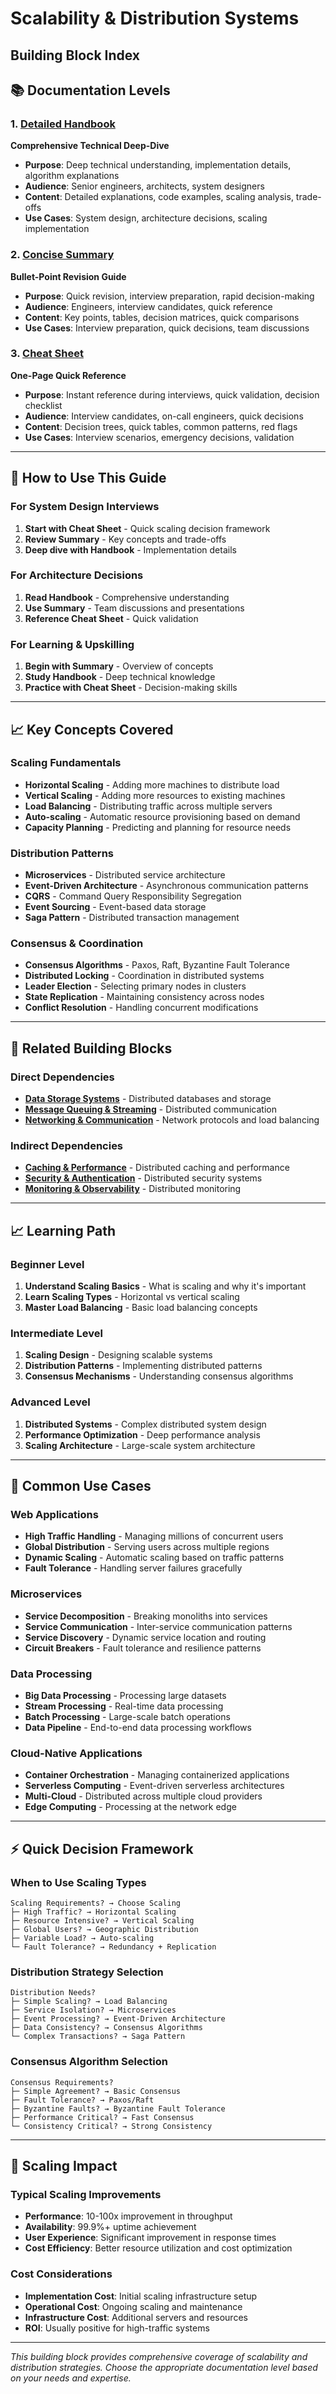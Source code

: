 # Scalability & Distribution Systems
## Building Block Index

## 📚 **Documentation Levels**

### **1. [Detailed Handbook](./handbook.md)**
**Comprehensive Technical Deep-Dive**
- **Purpose**: Deep technical understanding, implementation details, algorithm explanations
- **Audience**: Senior engineers, architects, system designers
- **Content**: Detailed explanations, code examples, scaling analysis, trade-offs
- **Use Cases**: System design, architecture decisions, scaling implementation

### **2. [Concise Summary](./summary.md)**
**Bullet-Point Revision Guide**
- **Purpose**: Quick revision, interview preparation, rapid decision-making
- **Audience**: Engineers, interview candidates, quick reference
- **Content**: Key points, tables, decision matrices, quick comparisons
- **Use Cases**: Interview preparation, quick decisions, team discussions

### **3. [Cheat Sheet](./cheatsheet.md)**
**One-Page Quick Reference**
- **Purpose**: Instant reference during interviews, quick validation, decision checklist
- **Audience**: Interview candidates, on-call engineers, quick decisions
- **Content**: Decision trees, quick tables, common patterns, red flags
- **Use Cases**: Interview scenarios, emergency decisions, validation

---

## 🎯 **How to Use This Guide**

### **For System Design Interviews**
1. **Start with Cheat Sheet** - Quick scaling decision framework
2. **Review Summary** - Key concepts and trade-offs
3. **Deep dive with Handbook** - Implementation details

### **For Architecture Decisions**
1. **Read Handbook** - Comprehensive understanding
2. **Use Summary** - Team discussions and presentations
3. **Reference Cheat Sheet** - Quick validation

### **For Learning & Upskilling**
1. **Begin with Summary** - Overview of concepts
2. **Study Handbook** - Deep technical knowledge
3. **Practice with Cheat Sheet** - Decision-making skills

---

## 📈 **Key Concepts Covered**

### **Scaling Fundamentals**
- **Horizontal Scaling** - Adding more machines to distribute load
- **Vertical Scaling** - Adding more resources to existing machines
- **Load Balancing** - Distributing traffic across multiple servers
- **Auto-scaling** - Automatic resource provisioning based on demand
- **Capacity Planning** - Predicting and planning for resource needs

### **Distribution Patterns**
- **Microservices** - Distributed service architecture
- **Event-Driven Architecture** - Asynchronous communication patterns
- **CQRS** - Command Query Responsibility Segregation
- **Event Sourcing** - Event-based data storage
- **Saga Pattern** - Distributed transaction management

### **Consensus & Coordination**
- **Consensus Algorithms** - Paxos, Raft, Byzantine Fault Tolerance
- **Distributed Locking** - Coordination in distributed systems
- **Leader Election** - Selecting primary nodes in clusters
- **State Replication** - Maintaining consistency across nodes
- **Conflict Resolution** - Handling concurrent modifications

---

## 🔗 **Related Building Blocks**

### **Direct Dependencies**
- **[Data Storage Systems](../data-storage/)** - Distributed databases and storage
- **[Message Queuing & Streaming](../messaging-streaming/)** - Distributed communication
- **[Networking & Communication](../networking-communication/)** - Network protocols and load balancing

### **Indirect Dependencies**
- **[Caching & Performance](../caching-performance/)** - Distributed caching and performance
- **[Security & Authentication](../security-authentication/)** - Distributed security systems
- **[Monitoring & Observability](../monitoring-observability/)** - Distributed monitoring

---

## 📈 **Learning Path**

### **Beginner Level**
1. **Understand Scaling Basics** - What is scaling and why it's important
2. **Learn Scaling Types** - Horizontal vs vertical scaling
3. **Master Load Balancing** - Basic load balancing concepts

### **Intermediate Level**
1. **Scaling Design** - Designing scalable systems
2. **Distribution Patterns** - Implementing distributed patterns
3. **Consensus Mechanisms** - Understanding consensus algorithms

### **Advanced Level**
1. **Distributed Systems** - Complex distributed system design
2. **Performance Optimization** - Deep performance analysis
3. **Scaling Architecture** - Large-scale system architecture

---

## 🎯 **Common Use Cases**

### **Web Applications**
- **High Traffic Handling** - Managing millions of concurrent users
- **Global Distribution** - Serving users across multiple regions
- **Dynamic Scaling** - Automatic scaling based on traffic patterns
- **Fault Tolerance** - Handling server failures gracefully

### **Microservices**
- **Service Decomposition** - Breaking monoliths into services
- **Service Communication** - Inter-service communication patterns
- **Service Discovery** - Dynamic service location and routing
- **Circuit Breakers** - Fault tolerance and resilience patterns

### **Data Processing**
- **Big Data Processing** - Processing large datasets
- **Stream Processing** - Real-time data processing
- **Batch Processing** - Large-scale batch operations
- **Data Pipeline** - End-to-end data processing workflows

### **Cloud-Native Applications**
- **Container Orchestration** - Managing containerized applications
- **Serverless Computing** - Event-driven serverless architectures
- **Multi-Cloud** - Distributed across multiple cloud providers
- **Edge Computing** - Processing at the network edge

---

## ⚡ **Quick Decision Framework**

### **When to Use Scaling Types**
```
Scaling Requirements? → Choose Scaling
├─ High Traffic? → Horizontal Scaling
├─ Resource Intensive? → Vertical Scaling
├─ Global Users? → Geographic Distribution
├─ Variable Load? → Auto-scaling
└─ Fault Tolerance? → Redundancy + Replication
```

### **Distribution Strategy Selection**
```
Distribution Needs?
├─ Simple Scaling? → Load Balancing
├─ Service Isolation? → Microservices
├─ Event Processing? → Event-Driven Architecture
├─ Data Consistency? → Consensus Algorithms
└─ Complex Transactions? → Saga Pattern
```

### **Consensus Algorithm Selection**
```
Consensus Requirements?
├─ Simple Agreement? → Basic Consensus
├─ Fault Tolerance? → Paxos/Raft
├─ Byzantine Faults? → Byzantine Fault Tolerance
├─ Performance Critical? → Fast Consensus
└─ Consistency Critical? → Strong Consistency
```

---

## 🚀 **Scaling Impact**

### **Typical Scaling Improvements**
- **Performance**: 10-100x improvement in throughput
- **Availability**: 99.9%+ uptime achievement
- **User Experience**: Significant improvement in response times
- **Cost Efficiency**: Better resource utilization and cost optimization

### **Cost Considerations**
- **Implementation Cost**: Initial scaling infrastructure setup
- **Operational Cost**: Ongoing scaling and maintenance
- **Infrastructure Cost**: Additional servers and resources
- **ROI**: Usually positive for high-traffic systems

---

*This building block provides comprehensive coverage of scalability and distribution strategies. Choose the appropriate documentation level based on your needs and expertise.*
